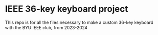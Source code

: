 # IEEE 36-key keyboard project

This repo is for all the files necessary to make a custom 36-key keyboard with the BYU IEEE club, from 2023-2024
